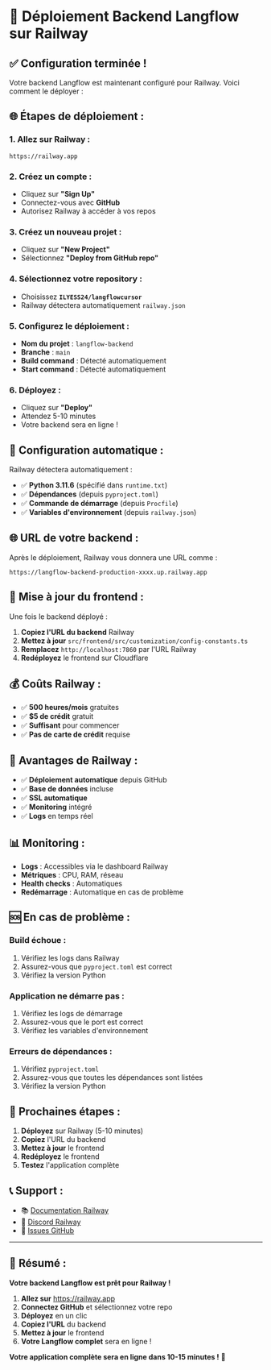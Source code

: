 # 🚀 Déploiement Backend Langflow sur Railway

## ✅ **Configuration terminée !**

Votre backend Langflow est maintenant configuré pour Railway. Voici comment le déployer :

## 🌐 **Étapes de déploiement :**

### **1. Allez sur Railway :**
```
https://railway.app
```

### **2. Créez un compte :**
- Cliquez sur **"Sign Up"**
- Connectez-vous avec **GitHub**
- Autorisez Railway à accéder à vos repos

### **3. Créez un nouveau projet :**
- Cliquez sur **"New Project"**
- Sélectionnez **"Deploy from GitHub repo"**

### **4. Sélectionnez votre repository :**
- Choisissez **`ILYESS24/langflowcursor`**
- Railway détectera automatiquement `railway.json`

### **5. Configurez le déploiement :**
- **Nom du projet** : `langflow-backend`
- **Branche** : `main`
- **Build command** : Détecté automatiquement
- **Start command** : Détecté automatiquement

### **6. Déployez :**
- Cliquez sur **"Deploy"**
- Attendez 5-10 minutes
- Votre backend sera en ligne !

## 🔧 **Configuration automatique :**

Railway détectera automatiquement :
- ✅ **Python 3.11.6** (spécifié dans `runtime.txt`)
- ✅ **Dépendances** (depuis `pyproject.toml`)
- ✅ **Commande de démarrage** (depuis `Procfile`)
- ✅ **Variables d'environnement** (depuis `railway.json`)

## 🌐 **URL de votre backend :**

Après le déploiement, Railway vous donnera une URL comme :
```
https://langflow-backend-production-xxxx.up.railway.app
```

## 🔄 **Mise à jour du frontend :**

Une fois le backend déployé :

1. **Copiez l'URL du backend** Railway
2. **Mettez à jour** `src/frontend/src/customization/config-constants.ts`
3. **Remplacez** `http://localhost:7860` par l'URL Railway
4. **Redéployez** le frontend sur Cloudflare

## 💰 **Coûts Railway :**

- ✅ **500 heures/mois** gratuites
- ✅ **$5 de crédit** gratuit
- ✅ **Suffisant** pour commencer
- ✅ **Pas de carte de crédit** requise

## 🚀 **Avantages de Railway :**

- ✅ **Déploiement automatique** depuis GitHub
- ✅ **Base de données** incluse
- ✅ **SSL automatique**
- ✅ **Monitoring** intégré
- ✅ **Logs** en temps réel

## 📊 **Monitoring :**

- **Logs** : Accessibles via le dashboard Railway
- **Métriques** : CPU, RAM, réseau
- **Health checks** : Automatiques
- **Redémarrage** : Automatique en cas de problème

## 🆘 **En cas de problème :**

### **Build échoue :**
1. Vérifiez les logs dans Railway
2. Assurez-vous que `pyproject.toml` est correct
3. Vérifiez la version Python

### **Application ne démarre pas :**
1. Vérifiez les logs de démarrage
2. Assurez-vous que le port est correct
3. Vérifiez les variables d'environnement

### **Erreurs de dépendances :**
1. Vérifiez `pyproject.toml`
2. Assurez-vous que toutes les dépendances sont listées
3. Vérifiez la version Python

## 🎯 **Prochaines étapes :**

1. **Déployez** sur Railway (5-10 minutes)
2. **Copiez** l'URL du backend
3. **Mettez à jour** le frontend
4. **Redéployez** le frontend
5. **Testez** l'application complète

## 📞 **Support :**

- 📚 [Documentation Railway](https://docs.railway.app/)
- 💬 [Discord Railway](https://discord.gg/railway)
- 🐛 [Issues GitHub](https://github.com/railwayapp/cli/issues)

---

## 🎉 **Résumé :**

**Votre backend Langflow est prêt pour Railway !**

1. **Allez sur** https://railway.app
2. **Connectez GitHub** et sélectionnez votre repo
3. **Déployez** en un clic
4. **Copiez l'URL** du backend
5. **Mettez à jour** le frontend
6. **Votre Langflow complet** sera en ligne !

**Votre application complète sera en ligne dans 10-15 minutes !** 🚀
